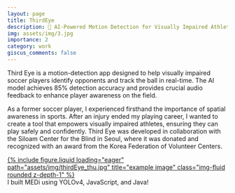 ```yaml
---
layout: page
title: ThirdEye
description: 📸 AI-Powered Motion Detection for Visually Impaired Athletes
img: assets/img/3.jpg
importance: 2
category: work
giscus_comments: false
---
```


Third Eye is a motion-detection app designed to help visually impaired soccer players identify opponents and track the ball in real-time. The AI model achieves 85% detection accuracy and provides crucial audio feedback to enhance player awareness on the field.

As a former soccer player, I experienced firsthand the importance of spatial awareness in sports. After an injury ended my playing career, I wanted to create a tool that empowers visually impaired athletes, ensuring they can play safely and confidently. Third Eye was developed in collaboration with the Siloam Center for the Blind in Seoul, where it was donated and recognized with an award from the Korea Federation of Volunteer Centers.

<div class="row">
    <div class="col-sm mt-3 mt-md-0">
        <a href="https://youtu.be/tXnnj4YRY7Y" target="_blank" rel="noopener noreferrer">
            {% include figure.liquid loading="eager" path="assets/img/thirdEye_thu.jpg" title="example image" class="img-fluid rounded z-depth-1" %}
        </a>
    </div>
</div>
<div class="caption">
    I built MEDi using YOLOv4, JavaScript, and Java!
</div>

